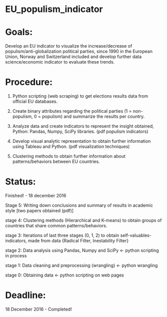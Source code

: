# EU_populism_indicator

# Goals:
Develop an EU indicator to visualize the increase/decrease of populism/anti-globalization political parties, since 1990 in the European Union, Norway and Switzerland included and develop further data science/economic indicator to evaluate these trends. 

# Procedure:
1) Python scripting (web scraping) to get elections results data from official EU databases.

2) Create binary attributes regarding the political parties (1 = non-populism, 0 = populism) and summarize the results per country.

3) Analyze data and create indicators to represent the insight obtained, Python: Pandas, Numpy, SciPy libraries. (pdf populism indicators)

4) Develop visual analytic representation to obtain further information using Tableau and Python. (pdf visualization techniques)

5) Clustering methods to obtain further information about patterns/behaviors between EU countries.

# Status:
Finished! - 18 december 2016

Stage 5: Writing down conclusions and summary of results in academic style [two papers obtained (pdf)]

stage 4: Clustering methods (Hierarchical and K-means) to obtain groups of countries that share common patterns/behaviors.

stage 3: Iterations of last three stages (0, 1, 2) to obtain self-valuables-indicators, made from data {Radical Filter, Inestability Filter}

stage 2: Data analysis using Pandas, Numpy and SciPy <- python scripting in process

stage 1: Data cleaning and preprocessing (wrangling) <- python wrangling

stage 0: Obtaining data <- python scripting on web pages

# Deadline: 
18 December 2016 - Completed!
